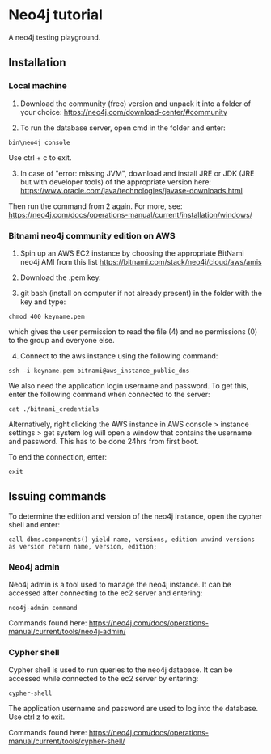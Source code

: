 # Neo4j tutorial

A neo4j testing playground.

## Installation

### Local machine

1. Download the community (free) version and unpack it into a folder of your choice: https://neo4j.com/download-center/#community

2. To run the database server, open cmd in the folder and enter:

```
bin\neo4j console
```
Use ctrl + c to exit.

3. In case of "error: missing JVM", download and install JRE or JDK (JRE but with developer tools) of the appropriate version here: https://www.oracle.com/java/technologies/javase-downloads.html

Then run the command from 2 again. For more, see: https://neo4j.com/docs/operations-manual/current/installation/windows/

### Bitnami neo4j community edition on AWS

1. Spin up an AWS EC2 instance by choosing the appropriate BitNami neo4j AMI from this list https://bitnami.com/stack/neo4j/cloud/aws/amis

2. Download the .pem key.

3. git bash (install on computer if not already present) in the folder with the key and type:

```
chmod 400 keyname.pem
```

which gives the user permission to read the file (4) and no permissions (0) to the group and everyone else.

4. Connect to the aws instance using the following command:

```
ssh -i keyname.pem bitnami@aws_instance_public_dns
```

We also need the application login username and password. To get this, enter the following command when connected to the server:

```
cat ./bitnami_credentials
```

Alternatively, right clicking the AWS instance in AWS console > instance settings > get system log will open a window that contains the username and password. This has to be done 24hrs from first boot.

To end the connection, enter:

```
exit
```

## Issuing commands

To determine the edition and version of the neo4j instance, open the cypher shell and enter:

```
call dbms.components() yield name, versions, edition unwind versions as version return name, version, edition;
```

### Neo4j admin

Neo4j admin is a tool used to manage the neo4j instance. It can be accessed after connecting to the ec2 server and entering:

```
neo4j-admin command
```

Commands found here: https://neo4j.com/docs/operations-manual/current/tools/neo4j-admin/

### Cypher shell

Cypher shell is used to run queries to the neo4j database. It can be accessed while connected to the ec2 server by entering:

```
cypher-shell
```

The application username and password are used to log into the database. Use ctrl z to exit.

Commands found here: https://neo4j.com/docs/operations-manual/current/tools/cypher-shell/
